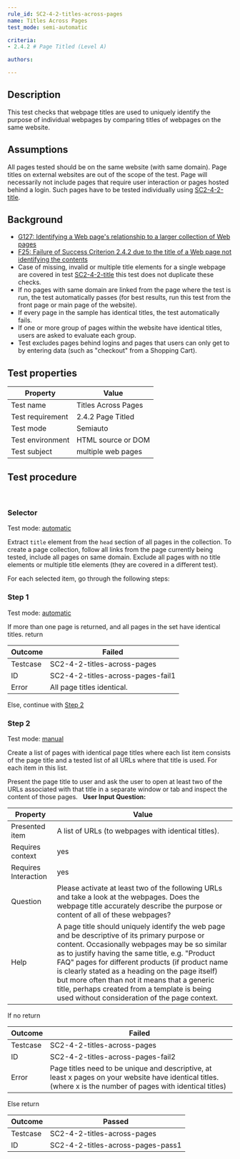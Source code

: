 ```yaml
---
rule_id: SC2-4-2-titles-across-pages
name: Titles Across Pages
test_mode: semi-automatic

criteria:
- 2.4.2 # Page Titled (Level A)

authors:

---
```


## Description

This test checks that webpage titles are used to uniquely identify the purpose of individual webpages by comparing titles of webpages on the same website.

## Assumptions

All pages tested should be on the same website (with same domain). Page titles on external websites are out of the scope of the test. Page will necessarily not include pages that require user interaction or pages hosted behind a login. Such pages have to be tested individually using [SC2-4-2-title](SC2-4-2-title.html).

## Background

- [G127: Identifying a Web page's relationship to a larger collection of Web pages](http://www.w3.org/TR/WCAG20-TECHS/G127.html)
- [F25: Failure of Success Criterion 2.4.2 due to the title of a Web page not identifying the contents](http://www.w3.org/TR/WCAG20-TECHS/F25.html)
- Case of missing, invalid or multiple title elements for a single webpage are covered in test [SC2-4-2-title](SC2-4-2-title.html) this test does not duplicate these checks.
- If no pages with same domain are linked from the page where the test is run, the test automatically passes (for best results, run this test from the front page or main page of the website).
- If every page in the sample has identical titles, the test automatically fails.
- If one or more group of pages within the website have identical titles, users are asked to evaluate each group.
- Test excludes pages behind logins and pages that users can only get to by entering data (such as "checkout" from a Shopping Cart).

## Test properties

| Property          | Value
|-------------------|----
| Test name         | Titles Across Pages
| Test requirement  | 2.4.2 Page Titled
| Test mode         | Semiauto
| Test environment  | HTML source or DOM
| Test subject      | multiple web pages

## Test procedure
 
### Selector

Test mode: [automatic][AUTO]

Extract `title` element from the `head` section of all pages in the collection. To create a page collection, follow all links from the page currently being tested, include all pages on same domain. Exclude all pages with no title elements or multiple title elements (they are covered in a different test).

For each selected item, go through the following steps:

### Step 1

Test mode: [automatic][AUTO]

If more than one page is returned, and all pages in the set have identical titles.
return

| Outcome  | Failed
|----------|-----
| Testcase | SC2-4-2-titles-across-pages
| ID       | SC2-4-2-titles-across-pages-fail1
| Error    | All page titles identical.

Else, continue with [Step 2](#step-2)

### Step 2

Test mode: [manual][MANUAL]

Create a list of pages with identical page titles where each list item consists of the page title and a tested list of all URLs where that title is used.
For each item in this list.

Present the page title to user and ask the user to open at least two of the URLs associated with that title in a separate window or tab and inspect the content of those pages.
 
**User Input Question:**

| Property             | Value
|----------------------|---------
| Presented item       | A list of URLs (to webpages with identical titles).
| Requires context     | yes
| Requires Interaction | yes
| Question             | Please activate at least two of the following URLs and take a look at the webpages. Does the webpage title  accurately describe the purpose or content of all of these webpages?
| Help                 | A page title should uniquely identify the web page and be descriptive of its primary purpose or content. Occasionally webpages may be so similar as to justify having the same title, e.g. "Product FAQ" pages for different products (if product name is clearly stated as a heading on the page itself) but more often than not it means that a generic title, perhaps created from a template is being used without consideration of the page context.

If no return

| Outcome  | Failed
|----------|-----
| Testcase | SC2-4-2-titles-across-pages
| ID       | SC2-4-2-titles-across-pages-fail2
| Error    | Page titles need to be unique and descriptive, at least x pages on your website have identical titles. (where x is the number of pages with identical titles)

Else return

| Outcome  | Passed
|----------|-----
| Testcase | SC2-4-2-titles-across-pages
| ID       | SC2-4-2-titles-across-pages-pass1

[AUTO]: ../pages/test-modes.html#automatic
[MANUAL]: ../pages/test-modes.html#manual